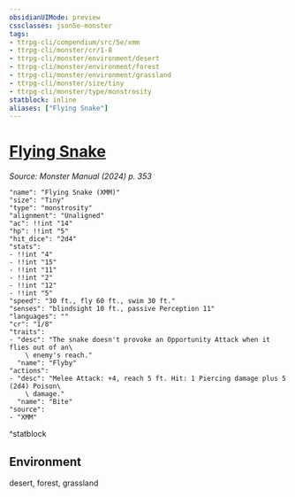 ```yaml
---
obsidianUIMode: preview
cssclasses: json5e-monster
tags:
- ttrpg-cli/compendium/src/5e/xmm
- ttrpg-cli/monster/cr/1-8
- ttrpg-cli/monster/environment/desert
- ttrpg-cli/monster/environment/forest
- ttrpg-cli/monster/environment/grassland
- ttrpg-cli/monster/size/tiny
- ttrpg-cli/monster/type/monstrosity
statblock: inline
aliases: ["Flying Snake"]
---
```

# [Flying Snake](3-Compendium\bestiary\monstrosity/flying-snake-xmm.md)
*Source: Monster Manual (2024) p. 353*  

```statblock
"name": "Flying Snake (XMM)"
"size": "Tiny"
"type": "monstrosity"
"alignment": "Unaligned"
"ac": !!int "14"
"hp": !!int "5"
"hit_dice": "2d4"
"stats":
- !!int "4"
- !!int "15"
- !!int "11"
- !!int "2"
- !!int "12"
- !!int "5"
"speed": "30 ft., fly 60 ft., swim 30 ft."
"senses": "blindsight 10 ft., passive Perception 11"
"languages": ""
"cr": "1/8"
"traits":
- "desc": "The snake doesn't provoke an Opportunity Attack when it flies out of an\
    \ enemy's reach."
  "name": "Flyby"
"actions":
- "desc": "Melee Attack: +4, reach 5 ft. Hit: 1 Piercing damage plus 5 (2d4) Poison\
    \ damage."
  "name": "Bite"
"source":
- "XMM"
```
^statblock

## Environment

desert, forest, grassland